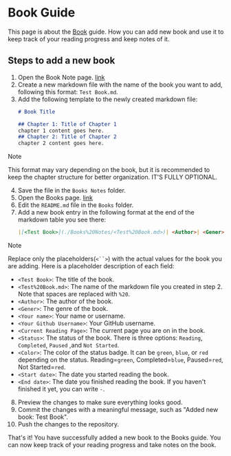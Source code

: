 # Book Guide
This page is about the [Book](../Books) guide. How you can add new book and use it to keep track of your reading progress and keep notes of it.
## Steps to add a new book
1. Open the Book Note page. [link](../Books%20Notes)
2. Create a new markdown file with the name of the book you want to add, following this format: `Test Book.md`.
3. Add the following template to the newly created markdown file:
   ```markdown
   # Book Title

   ## Chapter 1: Title of Chapter 1
   chapter 1 content goes here.
   ## Chapter 2: Title of Chapter 2
   chapter 2 content goes here.
   ```
> [!NOTE]
> This format may vary depending on the book, but it is recommended to keep the chapter structure for better organization. IT'S FULLY OPTIONAL.
4. Save the file in the `Books Notes` folder.
5. Open the Books page. [link](../Books)
6. Edit the `README.md` file in the `Books` folder.
7. Add a new book entry in the following format at the end of the markdown table you see there:
   ```markdown
   |[<Test Book>](./Books%20Notes/<Test%20Book.md>)| <Author>| <Gener>|[<Your name>](https://github.com/<Your Github Username>)|<Current Reading Page>|![Status](https://img.shields.io/badge/<Status>-<Color>?style=plastic)|<Start date>|<End date>|
   ```
> [!NOTE]
> Replace only the placeholders(`<``>`) with the actual values for the book you are adding. Here is a placeholder description of each field:
> - `<Test Book>`: The title of the book.
> - `<Test%20Book.md>`: The name of the markdown file you created in step 2. Note that spaces are replaced with `%20`.
> - `<Author>`: The author of the book.
> - `<Gener>`: The genre of the book.
> - `<Your name>`: Your name or username.
> - `<Your Github Username>`: Your GitHub username.
> - `<Current Reading Page>`: The current page you are on in the book.
> - `<Status>`: The status of the book. There is three options: `Reading`, `Completed`, `Paused` ,and `Not Started`.
> - `<Color>`: The color of the status badge. It can be `green`, `blue`, or `red` depending on the status. Reading=`green`, Completed=`blue`, Paused=`red`, Not Started=`red`.
> - `<Start date>`: The date you started reading the book.
> - `<End date>`: The date you finished reading the book. If you haven't finished it yet, you can write `-`.
8. Preview the changes to make sure everything looks good.
9. Commit the changes with a meaningful message, such as "Added new book: Test Book".
10. Push the changes to the repository.


That's it! You have successfully added a new book to the Books guide. You can now keep track of your reading progress and take notes on the book.


